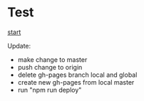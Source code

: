 # Test
[start](https://weiqifan1.github.io/hanzimining/index.html)

Update:

- make change to master
- push change to origin
- delete gh-pages branch local and global
- create new gh-pages from local master
- run "npm run deploy"